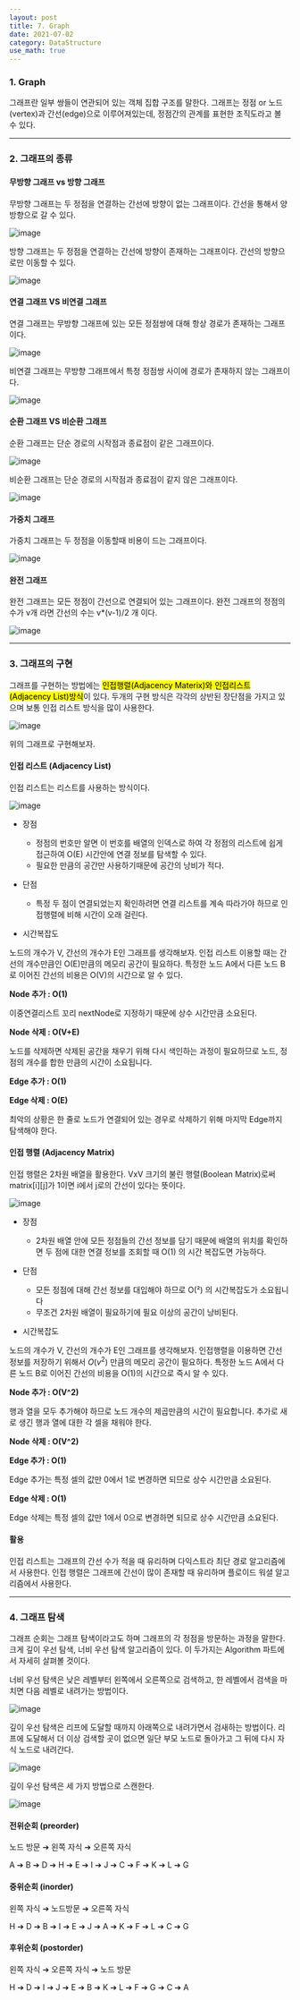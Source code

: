 ```yaml
---
layout: post
title: 7. Graph
date: 2021-07-02
category: DataStructure
use_math: true
---
```


### 1. Graph

그래프란 일부 쌍들이 연관되어 있는 객체 집합 구조를 말한다. 그래프는 정점 or 노드(vertex)과 간선(edge)으로 이루어져있는데, 정점간의 관계를 표현한 조직도라고 볼 수 있다.

---

### 2. 그래프의 종류

#### 무방향 그래프 vs 방향 그래프

무방향 그래프는 두 정점을 연결하는 간선에 방향이 없는 그래프이다. 간선을 통해서 양 방향으로 갈 수 있다.

![image](https://user-images.githubusercontent.com/61526722/123924732-35d70200-d9c5-11eb-8cea-7052d9f1ada7.png)


방향 그래프는 두 정점을 연결하는 간선에 방향이 존재하는 그래프이다. 간선의 방향으로만 이동할 수 있다. 

![image](https://user-images.githubusercontent.com/61526722/123924757-3b344c80-d9c5-11eb-9528-6e757da537bb.png)


#### 연결 그래프 VS 비연결 그래프

연결 그래프는 무방향 그래프에 있는 모든 정점쌍에 대해 항상 경로가 존재하는 그래프이다.

![image](https://user-images.githubusercontent.com/61526722/123924800-45eee180-d9c5-11eb-9502-208a8f610ca7.png)


비연결 그래프는 무방향 그래프에서 특정 정점쌍 사이에 경로가 존재하지 않는 그래프이다.

![image](https://user-images.githubusercontent.com/61526722/123924786-41c2c400-d9c5-11eb-9c7e-cf0c7618a98a.png)


#### 순환 그래프 VS 비순환 그래프

순환 그래프는 단순 경로의 시작점과 종료점이 같은 그래프이다.

![image](https://user-images.githubusercontent.com/61526722/123924870-543cfd80-d9c5-11eb-9f44-4f78589a122e.png)


비순환 그래프는 단순 경로의 시작점과 종료점이 같지 않은 그래프이다.

![image](https://user-images.githubusercontent.com/61526722/123924885-57d08480-d9c5-11eb-91b1-72d248ff5750.png)


#### 가중치 그래프

가중치 그래프는 두 정점을 이동할때 비용이 드는 그래프이다.

![image](https://user-images.githubusercontent.com/61526722/123924856-50a97680-d9c5-11eb-8293-b0f36c44f994.png)


#### 완전 그래프

완전 그래프는 모든 정점이 간선으로 연결되어 있는 그래프이다. 완전 그래프의 정점의 수가 v개 라면 간선의 수는 v*(v-1)/2 개 이다.

![image](https://user-images.githubusercontent.com/61526722/123924837-4c7d5900-d9c5-11eb-858e-9b0b6e9b78d9.png)

---

### 3. 그래프의 구현 

그래프를 구현하는 방법에는 <mark>인접행렬(Adjacency Materix)와 인접리스트(Adjacency List)방식</mark>이 있다. 두개의 구현 방식은 각각의 상반된 장단점을 가지고 있으며 보통 인접 리스트 방식을 많이 사용한다.

![image](https://user-images.githubusercontent.com/61526722/123925586-05439800-d9c6-11eb-8ad2-1a83ee828b64.png)

위의 그래프로 구현해보자.

#### 인접 리스트 (Adjacency List)

인접 리스트는 리스트를 사용하는 방식이다. 

![image](https://user-images.githubusercontent.com/61526722/123928025-6b311f00-d9c8-11eb-8da0-b7454abc7cf3.png)

- 장점
  - 정점의 번호만 알면 이 번호를 배열의 인덱스로 하여 각 정점의 리스트에 쉽게 접근하여 O(E) 시간안에 연결 정보를 탐색할 수 있다.
  - 필요한 만큼의 공간만 사용하기때문에 공간의 낭비가 적다.

- 단점
  - 특정 두 점이 연결되었는지 확인하려면 연결 리스트를 계속 따라가야 하므로 인접행렬에 비해 시간이 오래 걸린다. 

- 시간복잡도 

노드의 개수가 V, 간선의 개수가 E인 그래프를 생각해보자. 인접 리스트 이용할 때는 간선의 개수만큼인 O(E)만큼의 메모리 공간이 필요하다. 특정한 노드 A에서 다른 노드 B로 이어진 간선의 비용은 O(V)의 시간으로 알 수 있다. 

**Node 추가 : O(1)**

이중연결리스트 꼬리 nextNode로 지정하기 때문에 상수 시간만큼 소요된다.

**Node 삭제 : O(V+E)**

노드를 삭제하면 삭제된 공간을 채우기 위해 다시 색인하는 과정이 필요하므로 노드, 정점의 개수를 합한 만큼의 시간이 소요됩니다.

**Edge 추가 : O(1)**

**Edge 삭제 : O(E)**

최악의 상황은 한 줄로 노드가 연결되어 있는 경우로 삭제하기 위해 마지막 Edge까지 탐색해야 한다.

#### 인접 행렬 (Adjacency Matrix)

인접 행렬은 2차원 배열을 활용한다. VxV 크기의 불린 행렬(Boolean Matrix)로써 matrix[i][j]가 1이면 i에서 j로의 간선이 있다는 뜻이다.

![image](https://user-images.githubusercontent.com/61526722/123928029-6c624c00-d9c8-11eb-8bf3-605351800dac.png)

- 장점
  - 2차원 배열 안에 모든 정점들의 간선 정보를 담기 때문에 배열의 위치를 확인하면 두 점에 대한 연결 정보를 조회할 때 O(1) 의 시간 복잡도면 가능하다. 

- 단점
  - 모든 정점에 대해 간선 정보를 대입해야 하므로 O(²) 의 시간복잡도가 소요됩니다
  - 무조건 2차원 배열이 필요하기에 필요 이상의 공간이 낭비된다.

- 시간복잡도 

노드의 개수가 V, 간선의 개수가 E인 그래프를 생각해보자. 인접행렬을 이용하면 간선 정보를 저장하기 위해서 $O(v^{2})$ 만큼의 메모리 공간이 필요하다. 특정한 노드 A에서 다른 노드 B로 이어진 간선의 비용을 O(1)의 시간으로 즉시 알 수 있다. 

**Node 추가 : O(V^2)**

행과 열을 모두 추가해야 하므로 노드 개수의 제곱만큼의 시간이 필요합니다. 추가로 새로 생긴 행과 열에 대한 각 셀을 채워야 한다.

**Node 삭제 : O(V^2)**


**Edge 추가 : O(1)**

Edge 추가는 특정 셀의 값만 0에서 1로 변경하면 되므로 상수 시간만큼 소요된다.

**Edge 삭제 : O(1)**

Edge 삭제는 특정 셀의 값만 1에서 0으로 변경하면 되므로 상수 시간만큼 소요된다.


#### 활용

인접 리스트는 그래프의 간선 수가 적을 때 유리하며 다익스트라 최단 경로 알고리즘에서 사용한다. 인접 행렬은 그래프에 간선이 많이 존재할 때 유리하며 플로이드 워셜 알고리즘에서 사용한다.

---

### 4. 그래프 탐색

그래프 순회는 그래프 탐색이라고도 하며 그래프의 각 정점을 방문하는 과정을 말한다. 크게 깊이 우선 탐색, 너비 우선 탐색 알고리즘이 있다. 이 두가지는 Algorithm 파트에서 자세히 살펴볼 것이다. 

너비 우선 탐색은 낮은 레벨부터 왼쪽에서 오른쪽으로  검색하고, 한 레벨에서 검색을 마치면 다음 레벨로 내려가는 방법이다. 

![image](https://user-images.githubusercontent.com/61526722/123958166-b0187e00-d9e7-11eb-89ce-ea8966106f54.png)

깊이 우선 탐색은 리프에 도달할 때까지 아래쪽으로 내려가면서 검새하는 방법이다. 리프에 도달해서 더 이상 검색할 곳이 없으면 일단 부모 노드로 돌아가고 그 뒤에 다시 자식 노드로 내려간다.

![image](https://user-images.githubusercontent.com/61526722/123958207-b9094f80-d9e7-11eb-9d49-44a914c113b6.png)

깊이 우선 탐색은 세 가지 방법으로 스캔한다.

![image](https://user-images.githubusercontent.com/61526722/123958239-c32b4e00-d9e7-11eb-85eb-62861f08e659.png)

#### 전위순회 (preorder)

노드 방문 ➔ 왼쪽 자식 ➔ 오른쪽 자식

A ➔ B ➔ D ➔ H ➔ E ➔ I ➔ J ➔ C ➔ F ➔ K ➔ L ➔ G

#### 중위순회 (inorder)

왼쪽 자식 ➔ 노드방문 ➔ 오른쪽 자식

H ➔ D ➔ B ➔ I ➔ E ➔ J ➔ A ➔ K ➔ F ➔ L ➔ C ➔ G

#### 후위순회 (postorder)

왼쪽 자식 ➔ 오른쪽 자식 ➔ 노드 방문

H ➔ D ➔ I ➔ J ➔ E ➔ B ➔ K ➔ L ➔ F ➔ G ➔ C ➔ A





